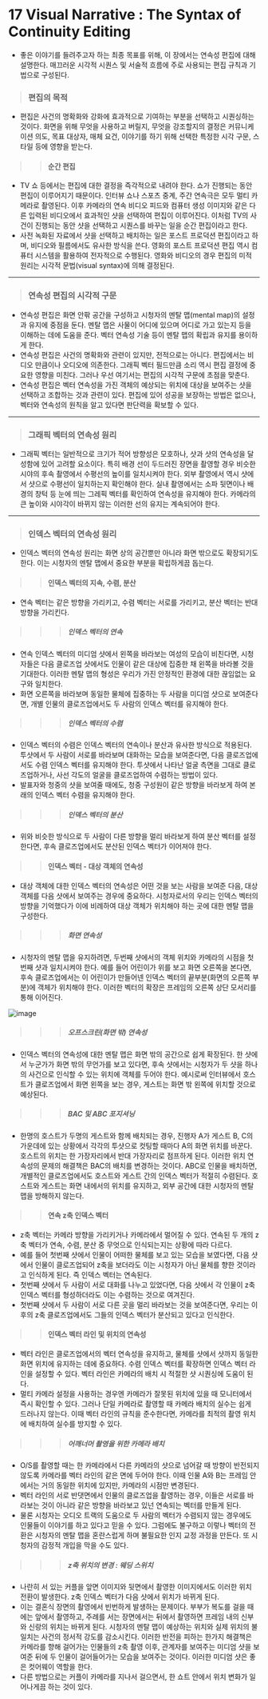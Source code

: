 # 17 Visual Narrative : The Syntax of Continuity Editing 
 * 좋은 이야기를 들려주고자 하는 최종 목표를 위해, 이 장에서는 연속성 편집에 대해 설명한다. 매끄러운 시각적 시퀀스 및 서술적 흐름에 주로 사용되는 편집 규칙과 기법으로 구성된다.
 
> ### 편집의 목적 
 * 편집은 사건의 명확화와 강화에 효과적으로 기여하는 부분을 선택하고 시퀀싱하는 것이다. 화면을 위해 무엇을 사용하고 버릴지, 무엇을 강조할지의 결정은 커뮤니케이션 의도, 목표 대상자, 매체 요건, 이야기를 하기 위해 선택한 특정한 시각 구문, 스타일 등에 영향을 받는다. 
 
> > #### 순간 편집
 * TV 쇼 등에서는 편집에 대한 결정을 즉각적으로 내려야 한다. 쇼가 진행되는 동안 편집이 이루어지기 때문이다. 인터뷰 쇼나 스포츠 중계, 주간 연속극은 모두 멀티 카메라로 촬영된다. 이후 카메라의 연속 비디오 피드와 컴퓨터 생성 이미지와 같은 다른 입력된 비디오에서 효과적인 샷을 선택하여 편집이 이루어진다. 이처럼 TV의 사건이 진행되는 동안 샷을 선택하고 시퀀스를 바꾸는 일을 순간 편집이라고 한다. 
 * 사전 녹화된 자료에서 샷을 선택하고 배치하는 일은 포스트 프로덕션 편집이라고 하며, 비디오와 필름에서도 유사한 방식을 쓴다. 영화의 포스트 프로덕션 편집 역시 컴퓨터 시스템을 활용하여 전자적으로 수행된다. 영화와 비디오의 경우 편집의 미적 원리는 시각적 문법(visual syntax)에 의해 결정된다. 

------------------------------------------

> ### 연속성 편집의 시각적 구문
 * 연속성 편집은 화면 안팎 공간을 구성하고 시청자의 멘탈 맵(mental map)의 설정과 유지에 중점을 둔다. 멘탈 맵은 사물이 어디에 있으며 어디로 가고 있는지 등을 이해하는 데에 도움을 준다. 벡터 연속성 기술 등이 멘탈 맵의 확립과 유지를 용이하게 한다. 
 * 연속성 편집은 사건의 명확화와 관련이 있지만, 전적으로는 아니다. 편집에서는 비디오 만큼이나 오디오에 의존한다. 그래픽 벡터 필드만큼 소리 역시 편집 결정에 중요한 영향을 미친다. 그러나 우선 여기서는 편집의 시각적 구문에 초점을 맞춘다. 
 * 연속성 편집은 벡터 연속성을 가진 객체의 예상되는 위치에 대상을 보여주는 샷을 선택하고 조합하는 것과 관련이 있다. 편집에 있어 성공을 보장하는 방법은 없으나, 벡터와 연속성의 원칙을 알고 있다면 판단력을 확보할 수 있다. 

----------------------------------------

> ### 그래픽 벡터의 연속성 원리
 * 그래픽 벡터는 일반적으로 크기가 적어 방향성은 모호하나, 샷과 샷의 연속성을 달성함에 있어 고려할 요소이다. 특히 배경 선이 두드러진 장면을 촬영할 경우 비슷한 시야의 후속 촬영에서 수평선의 높이를 일치시켜야 한다. 외부 촬영에서 역시 샷에서 샷으로 수평선이 일치하는지 확인해야 한다. 실내 촬영에서는 소파 뒷면이나 배경의 창턱 등 눈에 띄는 그레픽 벡터를 확인하여 연속성을 유지해야 한다. 카메라의 큰 높이와 시야각이 바뀌지 않는 이러한 선의 유지는 계속되어야 한다. 

----------------------------------------

> ### 인덱스 벡터의 연속성 원리
 * 인덱스 벡터의 연속성 원리는 화면 상의 공간뿐만 아니라 화면 밖으로도 확장되기도 한다. 이는 시청자의 멘탈 맵에서 중요한 부분을 확립하게끔 돕는다. 

> > #### 인덱스 벡터의 지속, 수렴, 분산
 * 연속 벡터는 같은 방향을 가리키고, 수렴 벡터는 서로를 가리키고, 분산 벡터는 반대 방향을 가리킨다. 
 
> > > ##### 인덱스 벡터의 연속
 * 연속 인덱스 벡터의 미디엄 샷에서 왼쪽을 바라보는 여성의 모습이 비친다면, 시청자들은 다음 클로즈업 샷에서도 인물이 같은 대상에 집중한 채 왼쪽을 바라볼 것을 기대한다. 이러한 멘탈 맵의 형성은 우리가 가진 안정적인 환경에 대한 끊임없는 요구와 일치한다. 
 * 화면 오른쪽을 바라보며 동일한 물체에 집중하는 두 사람을 미디엄 샷으로 보여준다면, 개별 인물의 클로즈업에서도 두 사람의 인덱스 벡터를 유지해야 한다. 

> > > ##### 인덱스 벡터의 수렴
 * 인덱스 벡터의 수렴은 인덱스 벡터의 연속이나 분산과 유사한 방식으로 적용된다. 투샷에서 두 사람이 서로를 바라보며 대화하는 모습을 보여준다면, 다음 클로즈업에서도 수렴 인덱스 벡터를 유지해야 한다. 투샷에서 나타난 얼굴 측면을 그대로 클로즈업하거나, 사선 각도의 얼굴을 클로즈업하여 수렴하는 방법이 있다. 
 * 발표자와 청중의 샷을 보여줄 때에도, 청중 구성원이 같은 방향을 바라보게 하여 본래의 인덱스 벡터 수렴을 유지해야 한다. 

> > > ##### 인덱스 벡터의 분산
 * 위와 비슷한 방식으로 두 사람이 다른 방향을 멀리 바라보게 하여 분산 벡터를 설정한다면, 후속 클로즈업에서도 분산된 인덱스 벡터가 이어져야 한다. 


> > #### 인덱스 벡터 - 대상 객체의 연속성
 * 대상 객체에 대한 인덱스 벡터의 연속성은 어떤 것을 보는 사람을 보여준 다음, 대상 객체를 다음 샷에서 보여주는 경우에 중요하다. 시청자로서의 우리는 인덱스 벡터의 방향을 기억했다가 이에 비례하여 대상 객체가 위치해야 하는 곳에 대한 멘탈 맵을 구성한다. 


> > > ##### 화면 연속성
 * 시청자의 멘탈 맵을 유지하려면, 두번째 샷에서의 객체 위치와 카메라의 시점을 첫번째 샷과 일치시켜야 한다. 예를 들어 어린이가 위를 보고 화면 오른쪽을 본다면, 후속 클로즈업에서는 이 어린이가 만들어넨 인덱스 벡터의 끝부분(화면의 오른쪽 부분)에 객체가 위치해야 한다. 이러한 벡터의 확장은 프레임의 오른쪽 상단 모서리를 통해 이어진다. 
 
 ![image](https://user-images.githubusercontent.com/80778903/114512506-2670d400-9c74-11eb-88f4-00d251d37b96.png)

> > > ##### 오프스크린(화면 밖) 연속성
 * 인덱스 벡터의 연속성에 대한 멘탈 맵은 화면 밖의 공간으로 쉽게 확장된다. 한 샷에서 누군가가 화면 밖의 무언가를 보고 있다면, 후속 샷에서는 시청자가 두 샷을 하나의 사건으로 인식할 수 있는 위치에 객체를 두어야 한다. 예시로써 인터뷰에서 호스트가 클로즈업에서 화면 왼쪽을 보는 경우, 게스트는 화면 밖 왼쪽에 위치할 것으로 예상된다. 


> > > ##### BAC 및 ABC 포지셔닝
 * 한명의 호스트가 두명의 게스트와 함께 배치되는 경우, 진행자 A가 게스트 B, C의 가운데에 있는 상황에서 각각의 투샷으로 컷팅할 때마다 A의 화면 위치를 바꾼다. 호스트의 위치는 한 가장자리에서 반대 가장자리로 점프하게 된다. 이러한 위치 연속성의 문제의 해결책은 BAC의 배치를 변경하는 것이다. ABC로 인물을 배치하면, 개별적인 클로즈업에서도 호스트와 게스트 간의 인덱스 벡터가 적절히 수렴된다. 호스트와 게스트는 화면 내에서의 위치를 유지하고, 외부 공간에 대한 시청자의 멘탈 맵을 방해하지 않는다. 


> > #### 연속 z축 인덱스 벡터
 * z축 벡터는 카메라 방향을 가리키거나 카메라에서 멀어질 수 있다. 연속된 두 개의 z축 벡터가 연속, 수렴, 분산 중 무엇으로 인식되는지는 상황에 따라 다르다. 
 * 예를 들어 첫번째 샷에서 인물이 어떠한 물체를 보고 있는 모습을 보였다면, 다음 샷에서 인물이 클로즈업되어 z축을 보더라도 이는 시청자가 아닌 물체를 향한 것이라고 인식하게 된다. 즉 인덱스 벡터는 연속된다. 
 * 첫번째 샷에서 두 사람이 서로 대화를 나누고 있었다면, 다음 샷에서 각 인물이 z축 인덱스 벡터를 형성하더라도 이는 수렴하는 것으로 여겨진다. 
 * 첫번째 샷에서 두 사람이 서로 다른 곳을 멀리 바라보는 것을 보여준다면, 우리는 이후의 z축 클로즈업에서도 그들의 인덱스 벡터가 분산되고 있다고 인식한다. 


> > #### 인덱스 벡터 라인 및 위치의 연속성
 * 벡터 라인은 클로즈업에서의 벡터 연속성을 유지하고, 물체를 샷에서 샷까지 동일한 화면 위치에 유지하는 데에 중요하다. 수렴 인덱스 벡터를 확장하면 인덱스 벡터 라인을 설정할 수 있다. 벡터 라인은 카메라의 배치 시 적절한 샷 시퀀싱에 도움이 된다. 
 * 멀티 카메라 설정을 사용하는 경우엔 카메라가 잘못된 위치에 있을 때 모니터에서 즉시 확인할 수 있다. 그러나 단일 카메라로 촬영할 때 카메라 배치의 실수는 쉽게 드러나지 않는다. 이때 벡터 라인의 규칙을 준수한다면, 카메라를 최적의 촬영 위치에 배치하여 실수를 방지할 수 있다. 


> > > ##### 어깨너머 촬영을 위한 카메라 배치
 * O/S를 촬영할 때는 한 카메라에서 다른 카메라의 샷으로 넘어갈 때 방향이 반전되지 않도록 카메라를 벡터 라인의 같은 면에 두어야 한다. 이때 인물 A와 B는 프레임 안에서는 거의 동일한 위치에 있지만, 카메라의 시점만 변경된다. 
 * 벡터 라인의 서로 반댓면에서 인물의 클로즈업을 촬영하는 경우, 이들은 서로를 바라보는 것이 아니라 같은 방향을 바라보고 있넌 연속되는 벡터를 만들게 된다. 
 * 물론 시청자는 오디오 트랙의 도움으로 두 사람의 벡터가 수렴되지 않는 경우에도 인물들이 이야기를 하고 있다고 믿을 수 있다. 그럼에도 불구하고 이렇나 벡터의 전환은 시청자의 멘탈 맵을 혼란스럽게 하며 불필요한 인지 교정 과정을 만든다. 또 시청자의 감정적 개입을 막을 수도 있다. 

> > > ##### z축 위치의 변경 : 웨딩 스위치
 * 나란히 서 있는 커플을 앞면 이미지와 뒷면에서 촬영한 이미지에서도 이러한 위치 전환이 발생한다. z축 인덱스 벡터가 다음 샷에서 위치가 바뀌게 된다. 
 * 이는 결혼식 장면의 촬영에서 빈번하게 발생하는 문제이다. 부부가 복도를 걸을 때에는 앞에서 촬영하고, 주례를 서는 장면에서는 뒤에서 촬영하면 프레임 내의 신부와 신랑의 위치는 바뀌게 된다. 시청자의 멘탈 맵이 예상하는 위치와 실제 위치의 불일치는 사건의 정서적 강도를 감소시킨다. 이러한 반전을 피하는 한가지 해결책은 카메라를 향해 걸어가는 인물들의 z축 촬영 이후, 관계자를 보여주는 미디엄 샷을 보여준 뒤에 두 인물이 걸어들어가는 모습을 보여주는 것이다. 이러한 미디엄 샷은 좋은 컷어웨이 역할을 한다. 
 * 다른 방법으로는 커플이 카메라를 지나서 걸으면서, 한 쇼트 안에서 위치 변화가 일어나게끔 하는 것이 있다. 






